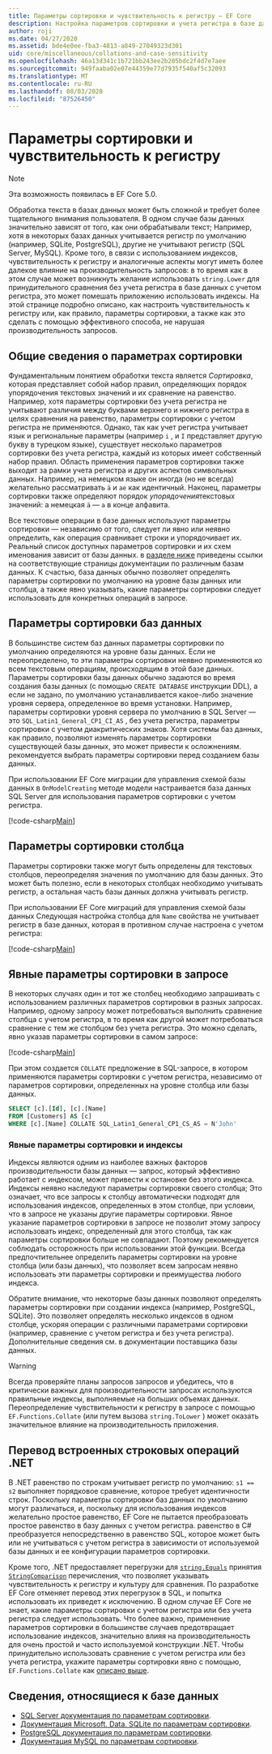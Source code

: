 ```yaml
---
title: Параметры сортировки и чувствительность к регистру — EF Core
description: Настройка параметров сортировки и учета регистра в базе данных и запросах
author: roji
ms.date: 04/27/2020
ms.assetid: bde4e0ee-fba3-4813-a849-27049323d301
uid: core/miscellaneous/collations-and-case-sensitivity
ms.openlocfilehash: 46a13d341c1b721bb243ee2b205bdc2f4d7e7aee
ms.sourcegitcommit: 949faaba02e07e44359e77d7935f540af5c32093
ms.translationtype: MT
ms.contentlocale: ru-RU
ms.lasthandoff: 08/03/2020
ms.locfileid: "87526450"
---
```

# <a name="collations-and-case-sensitivity"></a>Параметры сортировки и чувствительность к регистру

> [!NOTE]
> Эта возможность появилась в EF Core 5.0.

Обработка текста в базах данных может быть сложной и требует более тщательного внимания пользователя. В одном случае базы данных значительно зависят от того, как они обрабатывали текст; Например, хотя в некоторых базах данных учитывается регистр по умолчанию (например, SQLite, PostgreSQL), другие не учитывают регистр (SQL Server, MySQL). Кроме того, в связи с использованием индексов, чувствительность к регистру и аналогичные аспекты могут иметь более далекое влияние на производительность запросов: в то время как в этом случае может возникнуть желание использовать `string.Lower` для принудительного сравнения без учета регистра в базе данных с учетом регистра, это может помешать приложению использовать индексы. На этой странице подробно описано, как настроить чувствительность к регистру или, как правило, параметры сортировки, а также как это сделать с помощью эффективного способа, не нарушая производительность запросов.

## <a name="introduction-to-collations"></a>Общие сведения о параметрах сортировки

Фундаментальным понятием обработки текста является *Сортировка*, которая представляет собой набор правил, определяющих порядок упорядочения текстовых значений и их сравнение на равенство. Например, хотя параметры сортировки без учета регистра не учитывают различия между буквами верхнего и нижнего регистра в целях сравнения на равенство, параметры сортировки с учетом регистра не применяются. Однако, так как учет регистра учитывает язык и региональные параметры (например `i` , и `I` представляет другую букву в турецком языке), существует несколько параметров сортировки без учета регистра, каждый из которых имеет собственный набор правил. Область применения параметров сортировки также выходит за рамки учета регистра и других аспектов символьных данных. Например, на немецком языке он иногда (но не всегда) желательно рассматривать `ä` и `ae` как идентичный. Наконец, параметры сортировки также определяют порядок *упорядочения*текстовых значений: а немецкая `ä` — `a` в конце алфавита.

Все текстовые операции в базе данных используют параметры сортировки — независимо от того, следует ли явно или неявно определить, как операция сравнивает строки и упорядочивает их. Реальный список доступных параметров сортировки и их схем именования зависит от базы данных. в [разделе ниже](#database-specific-information) приведены ссылки на соответствующие страницы документации по различным базам данных. К счастью, база данных обычно позволяет определять параметры сортировки по умолчанию на уровне базы данных или столбца, а также явно указывать, какие параметры сортировки следует использовать для конкретных операций в запросе.

## <a name="database-collation"></a>Параметры сортировки баз данных

В большинстве систем баз данных параметры сортировки по умолчанию определяются на уровне базы данных. Если не переопределено, то эти параметры сортировки неявно применяются ко всем текстовым операциям, происходящим в этой базе данных. Параметры сортировки базы данных обычно задаются во время создания базы данных (с помощью `CREATE DATABASE` инструкции DDL), а если не задано, по умолчанию устанавливается какое-либо значение уровня сервера, определенное во время установки. Например, параметры сортировки уровня сервера по умолчанию в SQL Server — это `SQL_Latin1_General_CP1_CI_AS` , без учета регистра, параметры сортировки с учетом диакритических знаков. Хотя системы баз данных, как правило, позволяют изменять параметры сортировки существующей базы данных, это может привести к осложнениям. рекомендуется выбрать параметры сортировки перед созданием базы данных.

При использовании EF Core миграции для управления схемой базы данных в `OnModelCreating` методе модели настраивается база данных SQL Server для использования параметров сортировки с учетом регистра.

[!code-csharp[Main](../../../samples/core/Miscellaneous/Collations/Program.cs?range=40)]

## <a name="column-collation"></a>Параметры сортировки столбца

Параметры сортировки также могут быть определены для текстовых столбцов, переопределяя значения по умолчанию для базы данных. Это может быть полезно, если в некоторых столбцах необходимо учитывать регистр, а остальная часть базы данных должна учитывать регистр.

При использовании EF Core миграций для управления схемой базы данных Следующая настройка столбца для `Name` свойства не учитывает регистр в базе данных, которая в противном случае настроена с учетом регистра:

[!code-csharp[Main](../../../samples/core/Miscellaneous/Collations/Program.cs?name=OnModelCreating&highlight=6)]

## <a name="explicit-collation-in-a-query"></a>Явные параметры сортировки в запросе

В некоторых случаях один и тот же столбец необходимо запрашивать с использованием различных параметров сортировки в разных запросах. Например, одному запросу может потребоваться выполнить сравнение столбца с учетом регистра, в то время как другой может потребоваться сравнение с тем же столбцом без учета регистра. Это можно сделать, явно указав параметры сортировки в самом запросе:

[!code-csharp[Main](../../../samples/core/Miscellaneous/Collations/Program.cs?name=SimpleQueryCollation)]

При этом создается `COLLATE` предложение в SQL-запросе, в котором применяются параметры сортировки с учетом регистра, независимо от параметров сортировки, определенных на уровне столбца или базы данных.

```sql
SELECT [c].[Id], [c].[Name]
FROM [Customers] AS [c]
WHERE [c].[Name] COLLATE SQL_Latin1_General_CP1_CS_AS = N'John'
```

### <a name="explicit-collations-and-indexes"></a>Явные параметры сортировки и индексы

Индексы являются одним из наиболее важных факторов производительности базы данных — запрос, который эффективно работает с индексом, может привести к остановке без этого индекса. Индексы неявно наследуют параметры сортировки своего столбца; Это означает, что все запросы к столбцу автоматически подходят для использования индексов, определенных в этом столбце, при условии, что в запросе не указаны другие параметры сортировки. Явное указание параметров сортировки в запросе не позволит этому запросу использовать индекс, определенный для этого столбца, так как параметры сортировки больше не совпадают. Поэтому рекомендуется соблюдать осторожность при использовании этой функции. Всегда предпочтительнее определить параметры сортировки на уровне столбца (или базы данных), что позволяет всем запросам неявно использовать эти параметры сортировки и преимущества любого индекса.

Обратите внимание, что некоторые базы данных позволяют определять параметры сортировки при создании индекса (например, PostgreSQL, SQLite). Это позволяет определять несколько индексов в одном столбце, ускоряя операции с различными параметрами сортировки (например, сравнение с учетом регистра и без учета регистра). Дополнительные сведения см. в документации поставщика базы данных.

> [!WARNING]
> Всегда проверяйте планы запросов запросов и убедитесь, что в критически важных для производительности запросах используются правильные индексы, выполняемые на больших объемах данных. Переопределение чувствительности к регистру в запросе с помощью `EF.Functions.Collate` (или путем вызова `string.ToLower` ) может оказать значительное влияние на производительность приложения.

## <a name="translation-of-built-in-net-string-operations"></a>Перевод встроенных строковых операций .NET

В .NET равенство по строкам учитывает регистр по умолчанию: `s1 == s2` выполняет порядковое сравнение, которое требует идентичности строк. Поскольку параметры сортировки баз данных по умолчанию могут различаться, и, поскольку для использования индексов желательно простое равенство, EF Core не пытается преобразовать простое равенство в базу данных с учетом регистра. равенство в C# преобразуется непосредственно в равенство SQL, которое может быть или не учитываться с учетом регистра в зависимости от используемой базы данных и ее конфигурации параметров сортировки.

Кроме того, .NET предоставляет перегрузки для [`string.Equals`](/dotnet/api/system.string.equals#System_String_Equals_System_String_System_StringComparison_) принятия [`StringComparison`](/dotnet/api/system.stringcomparison) перечисления, что позволяет указывать чувствительность к регистру и культуру для сравнения. По разработке EF Core отменяет перевод этих перегрузок в SQL, и попытка использовать их приведет к исключению. В одном случае EF Core не знает, какие параметры сортировки с учетом регистра или без учета регистра следует использовать. Что более важно, применение параметров сортировки в большинстве случаев предотвращает использование индексов, значительно влияя на производительность для очень простой и часто используемой конструкции .NET. Чтобы принудительно использовать сравнение с учетом регистра или без учета регистра, укажите параметры сортировки явно с помощью, `EF.Functions.Collate` как [описано выше](#explicit-collations-and-indexes).

## <a name="database-specific-information"></a>Сведения, относящиеся к базе данных

* [SQL Server документация по параметрам сортировки](/sql/relational-databases/collations/collation-and-unicode-support).
* [Документация Microsoft. Data. SQLite по параметрам сортировки](/dotnet/standard/data/sqlite/collation).
* [PostgreSQL документация по параметрам сортировки](https://www.postgresql.org/docs/current/collation.html).
* [Документация MySQL по параметрам сортировки](https://dev.mysql.com/doc/refman/en/charset-general.html).
